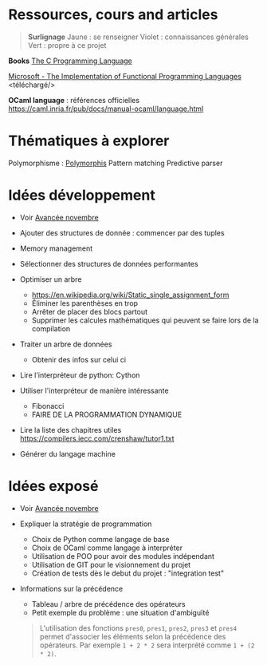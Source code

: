 # Ressources, cours and articles

> **Surlignage**
> Jaune : se renseigner
> Violet : connaissances générales
> Vert : propre à ce projet

**Books**
[The C Programming Language](https://en.wikipedia.org/wiki/The_C_Programming_Language)

[Microsoft - The Implementation of Functional Programming Languages](https://www.microsoft.com/en-us/research/publication/the-implementation-of-functional-programming-languages/) <téléchargé/>

**OCaml language** : références officielles
https://caml.inria.fr/pub/docs/manual-ocaml/language.html

# Thématiques à explorer

Polymorphisme : [Polymorphis](https://en.wikibooks.org/wiki/Introduction_to_Programming_Languages/Polymorphis)
Pattern matching
Predictive parser

# Idées développement
 * Voir [Avancée novembre](Avancée-novembre.md)

 * Ajouter des structures de donnée : commencer par des tuples
 * Memory management
 * Sélectionner des structures de données performantes
 * Optimiser un arbre
    - https://en.wikipedia.org/wiki/Static_single_assignment_form
    - Éliminer les parenthèses en trop
    - Arrêter de placer des blocs partout
    - Supprimer les calcules mathématiques qui peuvent se faire lors de la compilation
 * Traiter un arbre de données
    - Obtenir des infos sur celui ci

 * Lire l'interpréteur de python: Cython

 * Utiliser l'interpréteur de manière intéressante
    - Fibonacci
    - FAIRE DE LA PROGRAMMATION DYNAMIQUE

 * Lire la liste des chapitres utiles https://compilers.iecc.com/crenshaw/tutor1.txt

 * Générer du langage machine

# Idées exposé
 * Voir [Avancée novembre](Avancée-novembre.md)
 
 * Expliquer la stratégie de programmation
    - Choix de Python comme langage de base
    - Choix de OCaml comme langage à interpréter
    - Utilisation de POO pour avoir des modules indépendant
    - Utilisation de GIT pour le visionnement du projet
    - Création de tests dès le debut du projet : "integration test"

 * Informations sur la précédence
    - Tableau / arbre de précédence des opérateurs
    - Petit exemple du problème : une situation d'ambiguïté
    > L'utilisation des fonctions `pres0`, `pres1`, `pres2`, `pres3` et `pres4` permet d'associer les éléments selon la précédence des opérateurs. Par exemple `1 + 2 * 2` sera interprété comme `1 + (2 * 2)`.
